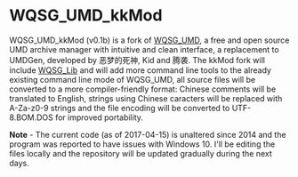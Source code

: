 # WQSG_UMD_kkMod
WQSG_UMD_kkMod (v0.1b) is a fork of [WQSG_UMD](https://github.com/WQSG/WQSG_UMD), a free and open source UMD archive manager with intuitive and clean interface, a replacement to UMDGen, developed by 恶梦的死神, Kid and 腾袭. The kkMod fork will include [WQSG_Lib](https://github.com/WQSG/WQSG_Lib) and will add more command line tools to the already existing command line mode of WQSG_UMD, all source files will be converted to a more compiler-friendly format: Chinese comments will be translated to English, strings using Chinese caracters will be replaced with A-Za-z0-9 strings and the file encoding will be converted to UTF-8.BOM.DOS for improved portability.

**Note** - The current code (as of 2017-04-15) is unaltered since 2014 and the program was reported to have issues with Windows 10. I'll be editing the files locally and the repository will be updated gradually during the next days.
